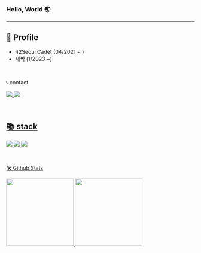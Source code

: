 ### Hello, World 🌏

---
👤 Profile
---
- 42Seoul Cadet   (04/2021 ~ )
- 새싹 (1/2023 ~)
<br/>

<!-- <img src="https://img.shields.io/badge/04/2021 ~-222222?label=42SEOUL&style=flat-square&logo=42&labelColor=000000&logoColor=FFFFFF"/> -->


📞 contact

<a href="mailto:ohdiar@gmail.com" target="_blank"><img src="https://img.shields.io/badge/ohdiar@gmail.com-EA4335?style=flat&logo=Gmail&logoColor=white&link=ohdiar@gmail.com"/> <a href="https://instagram.com/ro_heun" target="_blank"> <a href="https://raidho.tistory.com" target="_blank"><img src="https://img.shields.io/badge/blog-000000?&style=flat&logo=Tistory&logoColor=FFFFFF"/>


  <br/>
  
📚 stack
  ---
<img src="https://img.shields.io/badge/Swift-F05138?&style=flat&logo=Swift&logoColor=FFFFFF"/> <img src="https://img.shields.io/badge/C-A8B9CC?&style=flat&logo=C&logoColor=FFFFFF"/> <img src="https://img.shields.io/badge/C++-00599C?&style=flat&logo=C++&logoColor=FFFFFF"/>


  <br/>
  
  
🛠️ Github Stats
  
  <p>
  <img height="180em" src="https://github-readme-stats.vercel.app/api?username=ohdair&show_icons=true&include_all_commits=true&bg_color=30,e96443,904e95&title_color=fff&text_color=fff">
  <img height="180em" src="https://github-readme-stats.vercel.app/api/top-langs/?username=ohdair&layout=compact&bg_color=30,e96443,904e95&title_color=fff&text_color=fff">
</p>
 <br/>

 
